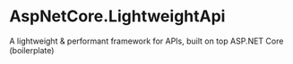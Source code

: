 # AspNetCore.LightweightApi
 A lightweight & performant framework for APIs, built on top ASP.NET Core (boilerplate)
